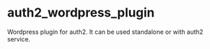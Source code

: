 auth2_wordpress_plugin
======================

Wordpress plugin for auth2. It can be used standalone or with auth2 service.